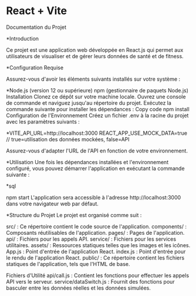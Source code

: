 # React + Vite

Documentation du Projet

*Introduction

Ce projet est une application web développée en React.js qui permet aux utilisateurs de visualiser et de gérer leurs données de santé et de fitness.

*Configuration Requise

Assurez-vous d'avoir les éléments suivants installés sur votre système :

*Node.js (version 12 ou supérieure)
npm (gestionnaire de paquets Node.js)
Installation
Clonez ce dépôt sur votre machine locale.
Ouvrez une console de commande et naviguez jusqu'au répertoire du projet.
Exécutez la commande suivante pour installer les dépendances :
Copy code
npm install
Configuration de l'Environnement
Créez un fichier .env à la racine du projet avec les paramètres suivants :


*VITE_API_URL=http://localhost:3000
REACT_APP_USE_MOCK_DATA=true // true=utilisation des données mockées, false=API

Assurez-vous d'adapter l'URL de l'API en fonction de votre environnement.

*Utilisation
Une fois les dépendances installées et l'environnement configuré, vous pouvez démarrer l'application en exécutant la commande suivante :

*sql

npm start
L'application sera accessible à l'adresse http://localhost:3000 dans votre navigateur web par défaut.

*Structure du Projet
Le projet est organisé comme suit :

src/ : Ce répertoire contient le code source de l'application.
components/ : Composants réutilisables de l'application.
pages/ : Pages de l'application.
api/ : Fichiers pour les appels API.
service/ : Fichiers pour les services utilitaires.
assets/ : Ressources statiques telles que les images et les icônes.
App.js : Point d'entrée de l'application React.
index.js : Point d'entrée pour le rendu de l'application React.
public/ : Ce répertoire contient les fichiers statiques de l'application, tels que l'HTML de base.

Fichiers d'Utilité
api/call.js : Contient les fonctions pour effectuer les appels API vers le serveur.
service/dataSwitch.js : Fournit des fonctions pour basculer entre les données réelles et les données simulées.

